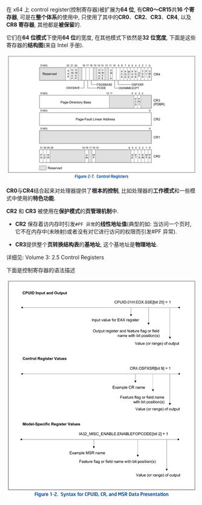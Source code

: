 在 x64 上 control register(控制寄存器)被扩展为**64 位**, 有**CR0～CR15**共**16 个寄存器**, 可是在**整个体系**的使用中, 只使用了其中的**CR0**、**CR2**、**CR3**、**CR4**, 以及**CR8 寄存器**, 其他都是**被保留**的.

它们在**64 位模式**下使用**64 位**的宽度, 在其他模式下依然是**32 位宽度**, 下面是这些寄存器的**结构图**(来自 Intel 手册).

![2020-03-09-09-14-33.png](./images/2020-03-09-09-14-33.png)

**CR0**与**CR4**结合起来对处理器提供了**根本的控制**, 比如处理器的**工作模式**和一些模式中使用的**特色功能**.

**CR2** 和 **CR3** 被使用在**保护模式**的**页管理机制**中.

- **CR2** 保存着访内存时引发`#PF 异常`的**线性地址值**(典型的如: 当访问一个页时, 它不在内存中(未映射)或者没有对它进行访问的权限而引发#PF 异常).

- **CR3**提供整个**页转换结构表**的**基地址**, 这个基地址是**物理地址**.

详细见: Volume 3: 2.5 Control Registers

下面是控制寄存器的语法描述

![2020-03-09-09-11-38.png](./images/2020-03-09-09-11-38.png)
